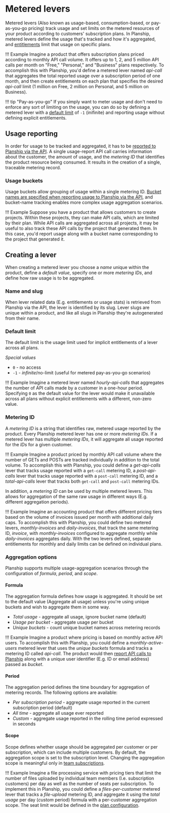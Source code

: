 # Metered levers

Metered levers (Also known as usage-based, consumption-based, or pay-as-you-go pricing) track usage and set limits on the metered resources of your product according to customers' subscription plans. In Planship, metered levers define the usage that's tracked and how it's aggregated, and [entitlements](/concepts/plans/#entitlements) limit that usage on specific plans.

!!! Example
    Imagine a product that offers subscription plans priced according to monthly API call volume. It offers up to 1, 2, and 5 million API calls per month on "Free," "Personal," and "Business" plans respectively. To accomplish this with Planship, you'd define a metered lever named *api-call* that aggregates the total reported usage over a subscription period of one month, and then create entitlements on each plan that specifies the desired *api-call* limit (1 million on Free, 2 million on Personal, and 5 million on Business).

!!! tip "Pay-as-you-go"
    If you simply want to meter usage and don't need to enforce any sort of limiting on the usage, you can do so by defining a metered lever with a [default limit](/concepts/metered-levers/#default-limit) of `-1` (inifinite) and reporting usage without defining explicit entitlements.

## Usage reporting

In order for usage to be tracked and aggregated, it has to be [reported to Planship via the API](/integration/usage#report-usage). A single usage-report API call carries information about the customer, the amount of usage, and the *metering ID* that identifies the product resource being consumed. It results in the creation of a single, traceable metering record.

### Usage buckets

Usage buckets allow grouping of usage within a single metering ID. [Bucket names are specified when reporting usage to Planship via the API](/integration/usage#reporting-bucketed-usage), and bucket-name tracking enables more complex usage aggregation scenarios.

!!! Example
    Suppose you have a product that allows customers to create projects. Within these projects, they can make API calls, which are limited by their plan. While API calls are aggregated across all projects, it may be useful to also track these API calls by the project that generated them. In this case, you'd report usage along with a bucket name corresponding to the project that generated it.

## Creating a lever

When creating a metered lever you choose a *name* unique within the product, define a *default value*, specify one or more *metering IDs*, and define how raw usage is to be aggregated.

### Name and slug

When lever related data (E.g. entitlements or usage stats) is retrieved from Planship via the API, the lever is identified by its slug. Lever slugs are unique within a product, and like all slugs in Planship they're autogenerated from their name.

### Default limit

The default limit is the usage limit used for implicit entitlements of a lever across all plans.

_Special values_

 * `0` - no access
 * `-1` - _infinite_/no-limit (useful for metered pay-as-you-go scenarios)

!!! Example
    Imagine a metered lever named *hourly-api-calls* that aggregates the number of API calls made by a customer in a one-hour period. Specifying `0` as the default value for the lever would make it unavailable across all plans without explicit entitlements with a different, non-zero value.


### Metering ID

A *metering ID* is a string that identifies raw, metered usage reported by the product. Every Planship metered lever has one or more *metering IDs*. If a metered lever has multiple *metering IDs*, it will aggregate all usage reported for the *IDs* for a given customer.

!!! Example
    Imagine a product priced by monthly API call volume where the number of GETs and POSTs are tracked individually in addition to the total volume. To accomplish this with Planship, you could define a *get-api-calls* lever that tracks usage reported with a `get-call` metering ID, a *post-api-calls* lever that tracks usage reported with a `post-call` metering ID, and a *total-api-calls* lever that tracks both `get-call` and `post-call` metering IDs.

In addition, a *metering ID* can be used by multiple metered levers. This allows for aggregation of the same raw usage in different ways (E.g. different aggregation periods).

!!! Example
    Imagine an accounting product that offers different pricing tiers based on the volume of invoices issued per month with additional daily caps. To accomplish this with Planship, you could define two metered levers, *monthly-invoices* and *daily-invoices*, that track the same metering ID, *invoice*, with *monthly-invoices* configured to aggregate monthly while *daily-invoices* aggregates daily. With the two levers defined, separate entitlements for monthly and daily limits can be defined on individual plans.

### Aggregation options

Planship supports multiple usage-aggregation scenarios through the configuration of *formula*, *period*, and *scope*.

#### Formula

The aggregation formula defines how usage is aggregated. It should be set to the default value (Aggregate all usage) unless you're using unique buckets and wish to aggregate them in some way.

- *Total usage* - aggregate all usage, ignore bucket name (default)
- *Usage per bucket* - aggregate usage per bucket
- *Unique buckets* - count unique bucket names across metering records

!!! Example
    Imagine a product where pricing is based on monthly active API users. To accomplish this with Planship, you could define a *monthly-active-users* metered lever that uses the *unique buckets* formula and tracks a metering ID called *api-call*. The product would then [report API calls to Planship](/integration/usage#reporting-bucketed-usage) along with a unique user identifier (E.g. ID or email address) passed as *bucket*.

#### Period

The aggregation period defines the time boundary for aggregation of metering records. The following options are available:

- *Per subscription period* - aggregate usage reported in the current subscription period (default)
- *All time* - aggregate all usage ever reported
- *Custom* - aggregate usage reported in the rolling time period expressed in seconds

#### Scope

Scope defines whether usage should be aggregated per customer or per subscription, which can include multiple customers. By default, the aggregation scope is set to the subscription level. Changing the aggregation scope is meaningful only in [team subscriptions](/concepts/plans#individual-vs-team-subscriptions).

!!! Example
    Imagine a file processing service with pricing tiers that limit the number of files uploaded by individual team members (I.e. subscription customers) per day as well as the number of seats per subscription. To implement this in Planship, you could define a _files-per-customer_ metered lever that tracks a *file-upload* metering ID, and aggregate it using the _total usage_ per day (_custom_ period) formula with a per-customer aggregation scope. The seat limit would be defined in the [plan configuration](/concepts/plans#subscriber-limits-teams-and-seats).

